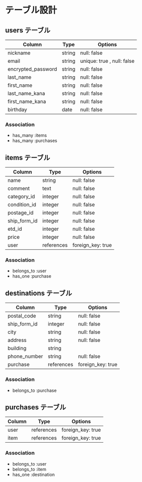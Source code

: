 
# テーブル設計

## users テーブル

| Column             | Type    | Options                    |
| ------------------ | ------- | -------------------------- |
| nickname           | string  | null: false                |
| email              | string  | unique: true , null: false |
| encrypted_password | string  | null: false                |
| last_name          | string  | null: false                |
| first_name         | string  | null: false                |
| last_name_kana     | string  | null: false                |
| first_name_kana    | string  | null: false                |
| birthday           | date    | null: false                |
 
### Association
- has_many :items
- has_many :purchases

## items テーブル

| Column       | Type       | Options           |
| ------------ | ---------- | ----------------- |
| name         | string     | null: false       |
| comment      | text       | null: false       |
| category_id  | integer    | null: false       |
| condition_id | integer    | null: false       |
| postage_id   | integer    | null: false       |
| ship_form_id | integer    | null: false       |
| etd_id       | integer    | null: false       |
| price        | integer    | null: false       |
| user         | references | foreign_key: true |

### Association

- belongs_to :user
- has_one :purchase

## destinations テーブル

| Column                | Type       | Options           |
| --------------------- | ---------- | ----------------- |
| postal_code           | string     | null: false       |
| ship_form_id          | integer    | null: false       |
| city                  | string     | null: false       |
| address               | string     | null: false       |
| building              | string     | 
| phone_number          | string     | null: false       |
| purchase              | references | foreign_key: true |

### Association

- belongs_to :purchase

## purchases テーブル

| Column                | Type       | Options           |
| --------------------- | ---------- | ----------------- |
| user                  | references | foreign_key: true |
| item                  | references | foreign_key: true |

### Association

- belongs_to :user
- belongs_to :item
- has_one :destination
